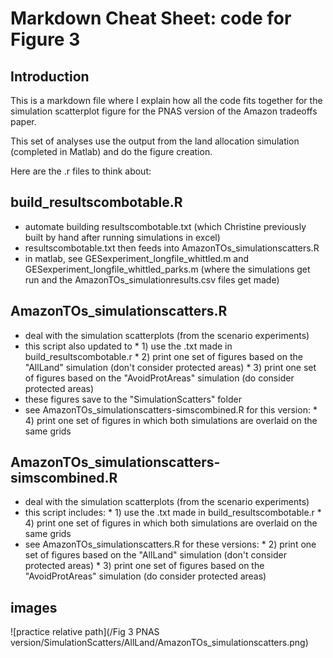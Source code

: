 # Markdown Cheat Sheet: code for Figure 3

## Introduction

This is a markdown file where I explain how all the code fits together for the simulation scatterplot figure for the PNAS version of the Amazon tradeoffs paper.

This set of analyses use the output from the land allocation simulation (completed in Matlab) and do the figure creation.

Here are the .r files to think about:


## build_resultscombotable.R


* automate building resultscombotable.txt (which Christine previously built by hand after running simulations in excel)
* resultscombotable.txt then feeds into AmazonTOs_simulationscatters.R
* in matlab, see GESexperiment_longfile_whittled.m and GESexperiment_longfile_whittled_parks.m (where the simulations get run and the AmazonTOs_simulationresults.csv files get made)


## AmazonTOs_simulationscatters.R

* deal with the simulation scatterplots (from the scenario experiments) 
* this script also updated to 
      * 1) use the .txt made in build_resultscombotable.r
      * 2) print one set of figures based on the "AllLand" simulation (don't consider protected areas)
      * 3) print one set of figures based on the "AvoidProtAreas" simulation (do consider protected areas)
* these figures save to the "SimulationScatters" folder
* see AmazonTOs_simulationscatters-simscombined.R for this version:
      * 4) print one set of figures in which both simulations are overlaid on the same grids


## AmazonTOs_simulationscatters-simscombined.R

* deal with the simulation scatterplots (from the scenario experiments)
* this script includes: 
      * 1) use the .txt made in build_resultscombotable.r
      * 4) print one set of figures in which both simulations are overlaid on the same grids
* see AmazonTOs_simulationscatters.R for these versions:
      * 2) print one set of figures based on the "AllLand" simulation (don't consider protected areas)
      * 3) print one set of figures based on the "AvoidProtAreas" simulation (do consider protected areas)

## images

![practice relative path](/Fig 3 PNAS version/SimulationScatters/AllLand/AmazonTOs_simulationscatters.png)






